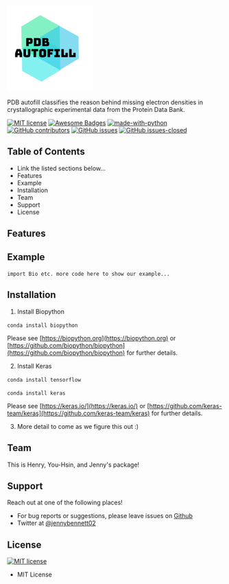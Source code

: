 ![Logo](doc/Logo.png "Logo")

PDB autofill classifies the reason behind missing electron densities in crystallographic experimental data from the Protein Data Bank.

[![MIT license](https://img.shields.io/badge/License-MIT-blue.svg)](https://lbesson.mit-license.org/)
[![Awesome Badges](https://img.shields.io/badge/badges-awesome-green.svg)](https://github.com/Naereen/badges)
[![made-with-python](https://img.shields.io/badge/Made%20with-Python-1f425f.svg)](https://www.python.org/)
[![GitHub contributors](https://img.shields.io/github/contributors/Naereen/StrapDown.js.svg)](https://GitHub.com/yhchen24/StrapDown.js/graphs/contributors/)
[![GitHub issues](https://img.shields.io/github/issues/Naereen/StrapDown.js.svg)](https://GitHub.com/ychen24/StrapDown.js/issues/)
[![GitHub issues-closed](https://img.shields.io/github/issues-closed/Naereen/StrapDown.js.svg)](https://GitHub.com/ychen24/StrapDown.js/issues?q=is%3Aissue+is%3Aclosed)

## Table of Contents
* Link the listed sections below...
* Features
* Example
* Installation
* Team
* Support
* License

## Features

## Example
` import Bio
   etc. more code here to show our example... `

## Installation
1. Install Biopython

`conda install biopython`

Please see [https://biopython.org](https://biopython.org) or [https://github.com/biopython/biopython](https://github.com/biopython/biopython) for further details.

2. Install Keras

`conda install tensorflow`

`conda install keras`

Please see [https://keras.io/](https://keras.io/) or [https://github.com/keras-team/keras](https://github.com/keras-team/keras) for further details.

3. More detail to come as we figure this out :)

## Team
This is Henry, You-Hsin, and Jenny's package!

## Support
Reach out at one of the following places!
* For bug reports or suggestions, please leave issues on [Github](https://github.com/yhchen24/Missing-Density-PDB)
* Twitter at [@jennybennett02](https://twitter.com/jennybennett02)

## License
[![MIT license](https://img.shields.io/badge/License-MIT-blue.svg)](https://lbesson.mit-license.org/)
* MIT License
